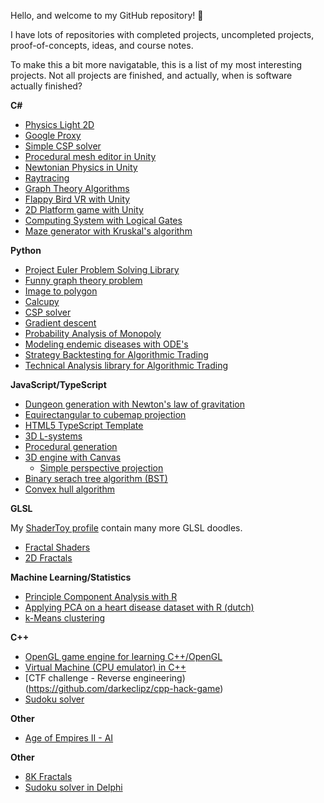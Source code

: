 Hello, and welcome to my GitHub repository! 👋

I have lots of repositories with completed projects, uncompleted projects, proof-of-concepts, ideas, and course notes.

To make this a bit more navigatable, this is a list of my most interesting projects. Not all projects are finished, and actually, when is software actually finished? 

**C#**

 * [Physics Light 2D](https://github.com/darkeclipz/physics-light-2d)
 * [Google Proxy](https://github.com/darkeclipz/google-proxy)
 * [Simple CSP solver](https://github.com/darkeclipz/csp-solver)
 * [Procedural mesh editor in Unity](https://github.com/darkeclipz/procedural-mesh)
 * [Newtonian Physics in Unity](https://github.com/darkeclipz/newtonian-physics)
 * [Raytracing](https://github.com/darkeclipz/raytracing)
 * [Graph Theory Algorithms](https://github.com/darkeclipz/graphs)
 * [Flappy Bird VR with Unity](https://github.com/darkeclipz/clappy-bird-vr)
 * [2D Platform game with Unity](https://github.com/darkeclipz/unity-2d-platform)
 * [Computing System with Logical Gates](https://github.com/darkeclipz/computing-system)
 * [Maze generator with Kruskal's algorithm](https://github.com/darkeclipz/mazegenerator)

**Python**

 * [Project Euler Problem Solving Library](https://github.com/darkeclipz/project-euler)
 * [Funny graph theory problem](https://github.com/darkeclipz/conemaze)
 * [Image to polygon](https://github.com/darkeclipz/image-to-polygon)
 * [Calcupy](https://github.com/darkeclipz/calcupy)
 * [CSP solver](https://github.com/darkeclipz/or/blob/master/csp/CSP%20(Constraint%20Satisfaction%20Problem).ipynb)
 * [Gradient descent](https://github.com/darkeclipz/or/blob/master/nlp/Multivariable%20unconstrained%20optimization.pdf)
 * [Probability Analysis of Monopoly](https://github.com/darkeclipz/jupyter-notebooks/blob/master/Notebooks/Probability%20Analysis%20for%20Monopoly/Probability%20Analysis%20of%20Monopoly.pdf)
 * [Modeling endemic diseases with ODE's](https://colab.research.google.com/drive/1AjiTnED6CjMaIqqLvJr7pcwYzgLSAPuX)
 * [Strategy Backtesting for Algorithmic Trading](https://github.com/darkeclipz/jupyter-notebooks/blob/master/Crypto/Strategy%20Backtesting/Single%20Position%20Signal%20Trading%20Simulation%20System.ipynb)
 * [Technical Analysis library for Algorithmic Trading](https://github.com/darkeclipz/jupyter-notebooks/blob/master/Crypto/Strategy%20Backtesting/Technical%20Analysis%20Library.ipynb)

**JavaScript/TypeScript**

 * [Dungeon generation with Newton's law of gravitation](https://github.com/darkeclipz/dungeon-generator)
 * [Equirectangular to cubemap projection](https://github.com/darkeclipz/equirectangular-to-cubemap-projection)
 * [HTML5 TypeScript Template](https://github.com/darkeclipz/html5-typescript-template)
 * [3D L-systems](https://github.com/darkeclipz/3d-l-systems)
 * [Procedural generation](https://github.com/darkeclipz/procedural-generation)
 * [3D engine with Canvas](https://github.com/darkeclipz/3d-canvas)
   * [Simple perspective projection](https://darkeclipz.github.io/3d-canvas/simple-perspective-projection.html)
 * [Binary serach tree algorithm (BST)](https://darkeclipz.github.io/compgeo/binary-search-tree.html)
 * [Convex hull algorithm](https://darkeclipz.github.io/compgeo/convex-hull.html)
 
**GLSL**

My [ShaderToy profile](https://www.shadertoy.com/user/darkeclipz) contain many more GLSL doodles.

 * [Fractal Shaders](https://github.com/darkeclipz/shaders)
 * [2D Fractals](https://github.com/darkeclipz/fractals)
 
**Machine Learning/Statistics**
 * [Principle Component Analysis with R](https://github.com/darkeclipz/multivariate-statistiek/blob/master/PCA%20spirals.ipynb)
 * [Applying PCA on a heart disease dataset with R (dutch)](https://github.com/darkeclipz/multivariate-statistiek/blob/master/PCA%20heart%20disease/PCA%20heart%20disease.pdf)
 * [k-Means clustering](https://colab.research.google.com/drive/1OX4rCMVHbMvktmbmIx4fhCxiPs1ZJcgq?usp=sharing)
 
 
**C++**

 * [OpenGL game engine for learning C++/OpenGL](https://github.com/darkeclipz/opengl-game-engine)
 * [Virtual Machine (CPU emulator) in C++](https://github.com/darkeclipz/cpp-virtual-machine)
 * [CTF challenge - Reverse engineering)(https://github.com/darkeclipz/cpp-hack-game)
 * [Sudoku solver](https://github.com/darkeclipz/learn-cpp)
 
**Other**

 * [Age of Empires II - AI](https://github.com/darkeclipz/aoe2-ai)
 
**Other**

 * [8K Fractals](https://github.com/darkeclipz/8k-fractals)
 * [Sudoku solver in Delphi](https://github.com/darkeclipz/delphi/tree/master/Sudoku)
